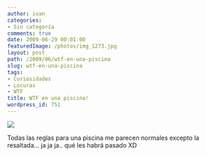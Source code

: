 ```yaml
---
author: ivan
categories:
- Sin categoría
comments: true
date: 2009-06-29 00:01:00
featuredImage: /photos/img_1273.jpg
layout: post
path: /2009/06/wtf-en-una-piscina
slug: wtf-en-una-piscina
tags:
- Curiosidades
- Locuras
- WTF
title: WTF en una piscina!
wordpress_id: 751
---
```


[![](/photos/img_1273.jpg)](https://4.bp.blogspot.com/_T2UWuNJg3dQ/Ske-0klEFXI/AAAAAAAACBs/PmgoxLluvVs/s1600-h/img_1273.jpg)

Todas las reglas para una piscina me parecen normales excepto la resaltada... ja ja ja.. qué les habrá pasado XD